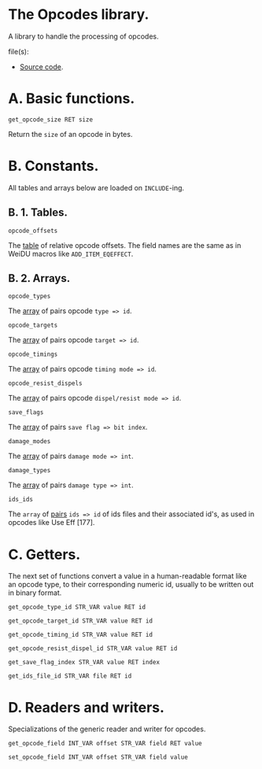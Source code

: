 # The Opcodes library.

A library to handle the processing of opcodes.

file(s):

* [Source code](../../opcodes.tpa).

# A. Basic functions.

`get_opcode_size RET size`

Return the `size` of an opcode in bytes.

# B. Constants.

All tables and arrays below are loaded on `INCLUDE`-ing.

## B. 1. Tables.

`opcode_offsets`

The [table](../../resources/2da/opcodes/offsets.2da) of relative opcode offsets. The field names are the same as in WeiDU macros like `ADD_ITEM_EQEFFECT`.

## B. 2. Arrays.

`opcode_types`

The [array](../../resources/2da/opcodes/types.2da) of pairs opcode `type => id`.

`opcode_targets`

The [array](../../resources/2da/opcodes/targets.2da) of pairs opcode `target => id`.

`opcode_timings`

The [array](../../resources/2da/opcodes/timings.2da) of pairs opcode `timing mode => id`.

`opcode_resist_dispels`

The [array](../../resources/2da/opcodes/resist_dispels.2da) of pairs opcode `dispel/resist mode => id`.

`save_flags`

The [array](../../resources/2da/opcodes/save_flags.2da) of pairs `save flag => bit index`.

`damage_modes`

The [array](../../resources/2da/opcodes/damage_modes.2da) of pairs `damage mode => int`.

`damage_types`

The [array](../../resources/2da/opcodes/damage_types.2da) of pairs `damage type => int`.

`ids_ids`

The `array` of [pairs](../../resources/2da/opcodes/ids.2da) `ids => id` of ids files and their associated id's, as used in opcodes like Use Eff [177].

# C. Getters.

The next set of functions convert a value in a human-readable format like an opcode type, to their corresponding numeric id, usually to be written out in binary format.

`get_opcode_type_id STR_VAR value RET id`

`get_opcode_target_id STR_VAR value RET id`

`get_opcode_timing_id STR_VAR value RET id`

`get_opcode_resist_dispel_id STR_VAR value RET id`

`get_save_flag_index STR_VAR value RET index`

`get_ids_file_id STR_VAR file RET id`

# D. Readers and writers.

Specializations of the generic reader and writer for opcodes.

`get_opcode_field INT_VAR offset STR_VAR field RET value`

`set_opcode_field INT_VAR offset STR_VAR field value`
